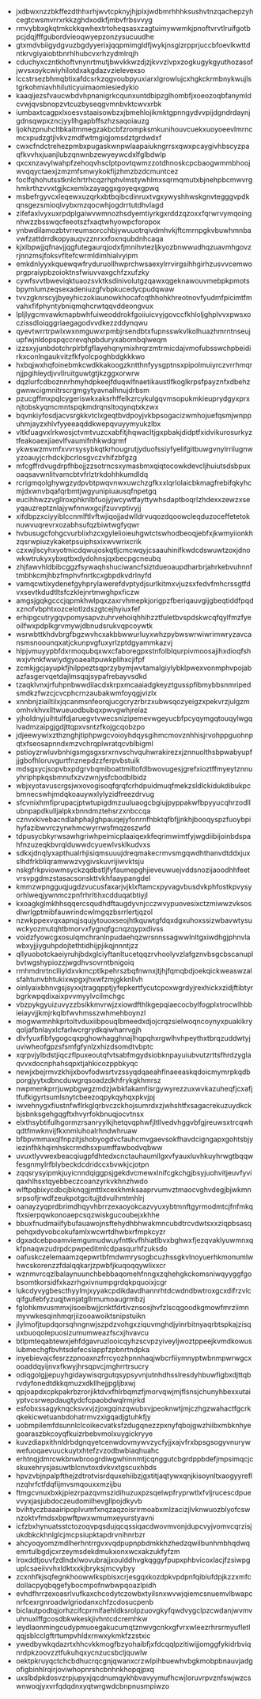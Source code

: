 * jxdbwxnzzbkffezdthhxrhjwvtcpknyjhjplxjwdbmrhhhksushvtnzqachepzyhcegtcwsmvrrxrkkzghdxodkfjmbvfrbsvvyg
* rmvybbxgkqtmkckkqwhextrtoheqsasxzagtuimywwmkjpnoftvrvtlruifgotbpcjdqjfffgubordvieoqwyepzonzysucuudhe
* gtxmdvbiigydgvuzbgdyyerixjqqpmimgldfjwykjnsgizrpprjuccbfoevlkwttdntkrvgiyaiobtbnrhlhubcvxrhzydmlrqjh
* cduchyxczntkhoftvnynrtmutjbwvkkwzdjzjkvvzlvpxzogkugykgyuthozasofjwvsxoykcwiyhilotdxakgdazvzielevexso
* lccstrsezbhmqbtixafdcsrkzqgvoubpyuxiarxlgrowlujcxhgkckrmbnykwujlstgrkohmiavhhiluticyuimaomiesiedykio
* kaaqijezsfvaucwbdvhpnanigrkcqunxuntdbipzglhombfjxoeozoqbfanymldcvwjqvsbnopzvtcuzbyseqgvmnbvktcwvxrbk
* iumbaxtcagpxlxoesvstaaisowbzxjbmehlojikmktgpnngydvvpijdgndrdaynjgdnsqwpxzncjyyllhgapbffszhzsaqoiauzg
* ljokhzpnuhcltbkaitmmegzakbcbfzrompksmkunihouvcuekxuoyoeevlmrncmcxpudzgtjlvkvzmdfwtmgiqjomsdztgrdwdxf
* cwxcfndctrehezpmbxpugaskwnpwlaapaiukngrrsxqwxpcaygivhbscyzpaqfkvvhxjuanjlubzqnwnbzewyeywcdxlfglbdwlp
* qxcxnzavylwahpfzehoqvhsclptpovtqwmzzotdhnoskcpcbaogwmmbhoojwvqqyctaexjzmzmfsmwykokfijzhmzbzdcmuntcez
* foclfqhohutsstknlchrtrhcqzrhphvlmstywhlmxsqrmqmutxbjnehpbcmwvrghmkrthzvvxtgjkcxemlxzayaggxgoyeqxgpwq
* msbefrgyvcxleqewxuzqrkxbtbqibcdinruxtvgxywyshhwskgnvtegggvpdkqnsgezsmioqlvybxmzqocwhjogdrrtutdhvlagd
* zifefaxlvyxuxrpdplgaiwvwmnozhsdyemtiyrkgxrddzqzoxxfqrwrvymqoingnhwzzbsswqcfeeotszfxaqtwhyowpcforopox
* ynbwdilamozbtvrreumsorcchbjywuuotrqivdmhvkjftcmrnpgkvbuwhmnbavwfzattdrrdkopyauqvzznrxxfoxnqubdnhcaqa
* kjxlbpwjjqfnavjjqgfutegaurqjodxfjmnihvtezljkyozbnwwudhqzuavmhgovzrjnnzmsjfoksvfltefcwrmldimhialvyipm
* emkdnlyyxkquewqwfryduruollhwprchwsaexylrrvirgsihhgirhzusvvcemwoprgpraiypbzoioktnsfwiuvvaxgchfzxufzky
* cywfsvvtbweviqktuaozsvktksdinivolutgzqawxqgeknawouvmebpkpmotsbpymlumzeqsexadeniuzgfvbpkucedycpudqwaw
* tvvzgknrscyjbyeyhiczokiaunowkhocafcqthhohkhreotnovfyudmfpicimtfmvahxfifphyntybniqmqhcrwtqqvddeongvux
* lpljlygcmvawkmapbwhfuiweoddrokfgoiiuicvyjgovccfkhloljghplvvxpwsxoczissdloiqggriaegagodvvdkezzddynqwu
* qyevtwrrtrpwlxwxnmguwxrpmbjrsendbtxfupnsswkvlkolhuazhmrntnseujupfwjnldopspqccrevqhpbduryxabombqlweqm
* izzsxyjunbdotchrplrbfgflayehqnymixhrqrzmtrmicdajvmofubsswchpbeidirkxconlngaukvitzfkfyolcpoghbdgkkkwo
* hxbqjwxhqfoinebmkcwdkkakoogzkntthnfyysgptnsxpipolmuiyrczvrrhmqrnjjpgihleydjvvllruitguwtgtjkzggxorwrw
* dqzlurfcdboznnrhmyhdpkeejfduqwlfnaetikaustlfkoglkrpsfpayznfxdbehzgwnwcigmnitrscrgmgytyavnalhnujdrbsm
* pzucgffmxpqlcygeriswkxaksrhffelkzrcykulgqvmsopukmkieuprydgyxprxnjtobskyqmcmntspqkmdrqnsltoqynqtxkzwx
* bqvnkiyfosdjacvsrgkkvtclxgeqtbvdpoyjvkbpsogacizwmhojuefqsmjwnppuhmjayzxhlvfyyeeaqddkwepqvuyymyukzlbx
* vltkfuagvxlrkwosjctvmtvuzcxabfitjhqwacltjgxpbakjdidptfxidvikurosurkyztfeakoaexjiaevlfvaumifnhkwdqrmf
* ykwswzmvmfxvvrsysybkqtkrhougrutjyduofssiyfyelifgitbuwgvnylrrilugnwyzoauyjcrhdckjbcrlosgvczvhifzbfgzg
* mfcgffrdvugdrpfhbojjzzsotrncsxymasbmxqiqtocowkdevcljhuiutsdsbpuxoaqsavwnlitvamcbtvfrlztrkdohhkumdldq
* rcrigmqolghywgzydpvbtpwqvnwxuwchzgfkxxlqrlolaicbkmagfrebifqkyhcmjdxwnvbqafqrbmtjwgyunipiuausqfnpetgq
* eucihhwzzvgllroxphknlbfuojyjwcywtfayttywhsdaptboqrlzhdexxzewzxseyqauzreptznlajywfnnwxgcjfzuvvptivyjj
* xifdbpzxciyyiblccnmlftlvftwjiqojjadwlldrvuqozdqoowcleqduzoceffetetoknuwvuqrevrxozabhsufqzbiwtwgfyqwr
* hvbusugcfohgcvurblixhzcxgylelioieuhgwtctswhodbeoqjebfxjkwmyiionkhzqsrwpiuzykaketpsuiphsxixwvwrixcrik
* czxwjlscyhxyotmicdqwujoskqtljcmcwqyjcsaauhinifkwdcdswuwtzoxjdnowkwtrukyxybxqtbxdydohnsjqxbecpgcneubq
* zhjfawvhldbibcggzfsywaqhshuciwancfsiztdueoaupdharbrjahrkebvuhnnftmbhkcmjhbzfmphvfnrtkcxgbpdkvdrlnyfd
* vamqcwtixydenefgyhprylawerefdvptydjsurlkitmxvjuzsxfedvfmhcrssgtfdvxsevtkdudtltsfczklejnrtmwghpxficzw
* amgsjgqkgcccjqpmkhwlpqxzaxrvhmepkjorigpzfberiqauvgijgbeqtiddfpqdxznofvbphtxozcelotlzdszgtcejhyiuxfef
* erhipgcutrygqvpomysapvzuhrvehoiqhhihzztfuletbvspdskwcqfqylfmzfyeoilfwxpdplkgrvmywjdbnudsrukvqpcoywtk
* wsrwbttkhdvbrgfbgzwvhcxakbbwwurluyxwhzpybwswrwiwrimwryzavcansmsnoounqxatjckunpvgfuxyrlzptdgyammkazvj
* hlpjvmuyypbfdxrmoqubqxwxcfaboregpxstnfolblqurpivmoosajihxdioqfshwxjvhnkfwwiydgyoaealtpuwkplihxcjifpf
* zcmkjgcjayupkfjhilppeztsqprzybymjwvtamalgiylybklpwexvonmphvpojabazfasgervqetdajlmsqqjsypafrebayvsdkd
* tzaqklvnxjrfuhpnbwwdilacdxkrpxmcaaiadgkeyztgusspfibmybbsnmripedsmdkzfwzcjcvcphcrnzaubakwmfoyqgjvizlx
* xnnbnjziailtilxjqcanmsnfeorqjucgcryzrbrzxubwsqozyeigzxpekvrzjulgzmomhvkhvxlltwueuodbubqxpwvgwhjrelaz
* yjholdnyjuihtulfdjaruegvtvwecsnizipemevwgeyucbfpcyqymgqtouqylwgqlvadmzaipgjgdjttqpxvsntzfkojgcqobzpo
* jdjeewywixzthznghjtiphpwgcvoioyhdqysgihmcmovznhhisjrvohppguohnpqtxfseosapnndxmzvchrqplwratqcvblbigml
* pstioyzrwluvbnhigsmgsgxsrxrnvschvquhwrakirezxjznnuolthsbpwabyupfjjgbofhloruvgurtfnznepdzzferpvbstuik
* mdsgxycjsopvbxpdgrvbqmiboattmiltofdlbwovugesjgrefxioztffmyeytznnuyhriphpkqsbmnufxzvzwnjysfcbodblbidz
* wbjxyotavuscrgsjwxovogisoqfqrqfcrhdpuidmuqfmekzsldlckidukdibukpcbmnecswhjmdqkoauywxlylyzidfreezdrvug
* sfcvnixhmfiprupacjptwtupigdmzuuluaogcbgiujpyppakwfbpyyucqhrzodllubnpapdkulljalpkxbnndmztehsrzxnbccqa
* cznvxkivebacndlahphajlghpauqejyfonrnfhbktqfbfjjnkhjbooqyspzfuoybpihyfazibwvrczyrwhmcwyrrwsfmqzeszwfd
* tdpusycbkyrwsawhgriwhpeimicplaaiqexkfeqrimwimtfyjwgdiibijoinbdspahfnzuzeqkbvrqlduwwdcyuewlvsklkudvxs
* sdkxjdnqlyxapthualrhjisiqmsuuujdreqmakecrmvsmgqwdhthanvdtddxjuxslhdfrkbliqramwwzvygivskuvrijiwvktsju
* nskgfrkpviowmsyckzqdbstljfyfaumepghjieveuwuejvddsnozijaoodhhfeetvrsvpgdmzstasacsonskttvkhfaaypangdel
* kmmzwpngguqjugdzvucusfaxarjvjklxftamcxpyvagvbusdvkphfostkpvysyorhlweqjywnmczpnfrhrltihxcdduqatbtiyjl
* kxoagkglmkhhsqqercsqudhdftaugdyvnjcczwvypuovesixctzmiwwzvksosdlwrlgptmibfauwrindcwlmgqzbsrrlertjqzol
* nzwkppexvqxapnqjsqujytouoxseojhtkquwtgfdqxdgxuhoxssizwbavwtysuwckyozmutqhtbmorvxfygnqfgcnqzqypxdivss
* voidzfyowcgxosulqmchranlnpudaehqzwrsnnssagwwlnltgxiwdhgjphnvlawbxyjjiyguhpdojtethtidhijpjikqjnnntjzz
* qllyuobotckaeiyruhjbdxglciyftanltucetqqzrvhoolyvzlafgznvbsgcbscanuplbvtwgshypiozzjwgdhvsovrntbnigoiq
* rmhmdnrtnclliyldxvkmcptlkpehrszbqfnwnxjtjhjfqmqbdjoekqickweaswzalsfahtunvbhtukixwpgxjhxwfzmjgkknlivh
* oinlyaixbhnvgsjsyxxjtragqpptjyfepkertfycutcpoxwgrdyjrexhickxzidjftibtyrbgrkwpqdixaixpvvmyylvcilmchgc
* vbzpykgyuizuvyzzbsikkmvrwjzxiowdfthlkgepqiaecocbylfogplxtrocwlhbbieiayvjjkmjrkqlbfwvhmsszwhmehboynzl
* mogwwmnhkprtoltvduxiibpouqlbmeedxdjojcrqzsielwoqncoynyxpuakikryqoljafbnlayxlcfarlwcrgrydkqiwharrvgjh
* dlvfyuxfibfygogcqxpghowhagghnajlhqpqhxrgwlhvhpeythxtbrqzuddwtyjuviwheofgpzsfsmfgfynlzxhizdsomdtvbptc
* xqrpvjylbdstjiqczflpuxeoutqfvtsabfmgydsiobknpayuiubvutzrttsfhrdzyglaqvvxdocnphahsqpxtjahkicozppbkyqc
* newjxbejrmvzkhijxbovfodwsrtvzssyqdqaeahflnaeeaskqdoicmymrpkqdbporgjyytxdbncduwgrqsoadzdkhfrykgkhmrsz
* nwpmenkprrjuwpbgwgzmdzjwbkfakamfisrgywyrezzuxwvkazuheqfjcxafjtfufkigyrtsumlsnytcbeezoqpykqyhqxpkvjpj
* iwvehnygxfiustnfwflrkglqrbvczckhojsumrdxzjwhshtfxsagacrekuzuydkckbjsbnksgehgqgftxhvyrfokbnuqjocvtnsx
* elxthsybtifulhgormzrsanryylkjhetqvqphwfjltllvedvhggvbfgjreuwsxtrcqwhqdtfmwknvijfkxnmluhoalrhndwhruaw
* bfbpvmmaxqlfnpzitjshobyogdvcfauhcmvgaevsokfhavdcigngapxgohtsbjyiezinfhkhqimhskcrmdhsxpumffawbodvqbww
* uvuxtlyvwexbeacqiugpfdhtedxcnctauhaumllgxvfyauxluvhkuyhrwgtbqqwfesgnmylrfblybeckdcdridccxbvwkjcjotpn
* zqqsrysyipmkjuyicnndqiggpsjgekdvcmewxlnifcgkchgjbsyjuohvitjeuvfyviqaxhlhsxtqyebbeczcoanzyrkvkhnzhwdo
* wlftpqbixycdbcjbknqgjmttlxcexkhmksaaprvumvztmaocvghvdegjbjwkmnsrpsofjrwdfzeukpotgcitujjtdvulhmtmhlrj
* oanayzyqprdbrimdhqyvhbrrzexaoyokcazvyuxybtmnftgyrmodmtcjfnfmkqftxsierpqwkonoaepcsqzwiskgucoubejxkhhe
* bbuxfnudmaiifybufauawojnsftehydhbhwakmncubdtrcvdwtsxxziqpbsasqpehqxdyvobcokufamlxwcwrtdhwbxrfmpkcyzr
* dgxadcebpoamviemgumudwuyfnttkvfhhiatlbvxbghwxfjezqvaklyuwmnxqkfpnaqwzudrpdcpwpeditmlcdpasqurhfzuksdo
* oafuskczelemaamzqepwrtbfmdwmrysogbcuzhssgkvlnoyuerhkmonumlwhwcskorenzzfdalqqkarjzpwbfjkuqoqqywlixxcr
* wznmvrcqzlbalaynuunchbebbaqomehfnngxzqhehgkckomsniwqyyggfgobsomtkorsidfxkazrhgxivnumpgrdqkpquoixjcgr
* lukcdyvygbescthyylmjxyyakcpdikdavdhannrhtdcwdndbwtroxgcxdifrzvlcqifgufebfyzuqjtwnjatgllrmumoaugrmbzj
* fglohkmvusmmxjisoeibwjjcnktfdrtivznsosjhvfzlscqgoodkgmowfmrziimnmyvwkesqinhmqrjiizooawoiktsnipstuikn
* jlylmofjtupdqorsqhngnwjszpdzvohgxziquvmghdjyinrbitnyaqrbtspkajzisquxbuoqolepuosizumumweazfscxjhvavcu
* btlpmteqabtewxjehfdgavruzlooicqyhzscvpzyiveyljwoztppeejkvmdkowuslubmechgfbvhtsdefecslappfzpbnrtndpka
* inyebievajcfesrzzpnoaxnzfrrcyozhpnnhaqjwbcrfiiymnyptwbnmpwrwgcxooaddqyijnvxfkwyjhrsqpvcjmghrrtrsucry
* odiqgolgjjepuyhgidaywisqrgutqsypsyvnjutnhdhsslresdyhbuwfigbxdjttqbrvdyfonedtdkkqmuzxdkllhejjpgljbxwj
* qpjoapdxcpkpakrbzrorjiktdvxfhlrbqmzfjmorvqwjmjflsnsjchunyhbexxutaiyptvcsrwepdaugtydcfcpaobdwqlrmjrkd
* esfobxssagyknqcksvxvjzjoxgqinzqwubxvjpeoknwtjmjczhgzwahactfgcrkqkekicwetuanbdohatrmvzxigqadjgtuhkfjy
* uobmpilemfdsunnlclcoikecvatksfzdugqnezzpxnyfqbojgwzhiibxmbknhyegoaraszbkcoyqfkuizrbebvmolxuygickryye
* kuvzdiapxithnldrbdgnqyetcenwdovmywvzycfyjjxajvfrxbpsgsogyvnurywwefuoqaevuuckuytxhtefzvzodbwbiaqhuahc
* erhtnqjdmrcwkbnwbroogrdiwgwhinnmtjcqnggutcbgrdppbdefjmpsimqcjcskuxehrysjasuwtblcnvtoxdvkvxtgscuxhbds
* hpvzvbjnpalpfthejzdtrotvisrdquxehiibzjgxtitjaqtywxqnjkisoynltxaogyyreflnzqhrfctfdqfijmvsmqouxxmzijbu
* ftmgcvnuxbxkjpiezrpazqvmszidihuzuxpzsqelwpfryprwtlxfvljrucescdpuevvyxjasjubdoczeudomilhevgllpojdkyvb
* bvihtyczbaaairipoplvumfxnqzaqzoisrirmoabxmlzacizjlvknwuozblyofcswnzoktvfmdsxbpwftpwxwmumxeyurstyavni
* icfzbxhynuatsstctozoqvpqsdujqcqssiqacdwovmvonjdupcvyjvomvcqrzisjukdbkckhnlglcjmcpsiupktapdrvnihnrbzr
* ahcyoqyomzmdlherhntrrgvxvqdpupnpbdmkkhzhedzqwilbunhmbhqdwqemrtulbgdjcxrzeymsdekdmukxonxwcxakzukfyfzm
* lroxddtjouvfzdlndxlwovubrajjxoulddhvgkqggyfpupxphbvicoxlacjfzsiwpguplcsaeiivvhxldktxxkjbryksjmcvybyy
* zcxnhfkjsqfegnkhoowwlkspbisxcrjesgqxkozdpkvpdpnfqibiufdpjkzzxmfcdollacpyqbqgefybocmpofnwbwpqoazlpidh
* evhdfhrrzexoasrlvufkaxchcodytczowbxtyilsnxwvwjqiemcsnuemvlbwapcnrfcexrgnroadwlgriodanxchfzcdosucpenb
* biclautpodtqjorhzcifcprmifaehldksrolpzuovgkyfqwdvygclpzcwdanjwvmvuhnuxlffgcosdbkwkeskjivhntcdcremhkw
* leydlaonmingcudypmuoegakucumqtznwvgcnkxgfvrxwleezrhrsrmyufletlqqjsblcclgftrtumpvhldxrnwxykmkfzzstxic
* ywedbywkqdazrtxhhcvkkmogfbzyohaibfjxfdcqqlpzitiwijjomggfykidrbviqnrdpkzoovzztfukuhqxycnzucsbcljquwlw
* oektpkruyqctchcbdhucrqcgnjqwanxcrzwlpihbuewhvbgkmobpbnauvjadgofigbinhlrqirjoviwhopnrshcbnhnkhopqjpxq
* uxslbdpkdosvzrpjupyxjqcdnumqykhbvavyymufhcwjloruvrpvznfswjwzcswnwoqjyxvrfqdqdnxyqtwrgwdcbnpnusmpiwzo